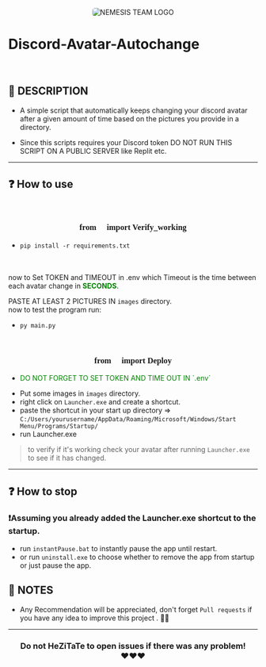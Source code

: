 <p align="center">
<img src="https://cdn.discordapp.com/attachments/820259991955963945/920580334368731136/NEMESIS_TEAM_LOGO.jpg" alt="NEMESIS TEAM LOGO" style="border-radius:5px"/>
</p>

# Discord-Avatar-Autochange

<br>

## 📜 DESCRIPTION
 - A simple script that automatically keeps changing your discord avatar after a given amount of time based on the pictures you provide in a directory.

 - Since this scripts requires your Discord token DO NOT RUN THIS SCRIPT ON A PUBLIC SERVER like Replit etc.



---
## ❓ How to use

<br>

### <p align="center" style="font-family:Times New Roman  "> from 🥒 import Verify_working </p>

- ``` pip install -r requirements.txt ```
<br>
<br>
now to Set TOKEN and TIMEOUT in .env which Timeout is the time between each avatar change in <b style="color:green;">SECONDS</b>.

  PASTE AT LEAST 2 PICTURES IN ` images ` directory.
<br>
now to test the program run:

  -  ``` py main.py ```


<br>



### <p align="center" style=";font-family:Times New Roman"> from 🍑 import Deploy </p>

- <p style="color:green;">DO NOT FORGET TO SET TOKEN AND TIME OUT IN `.env`<p>
- Put some images in `images` directory.
- right click on `Launcher.exe` and create a shortcut.
- paste the shortcut in your start up directory => <br> `C:/Users/yourusername/AppData/Roaming/Microsoft/Windows/Start Menu/Programs/Startup/`
- run Launcher.exe

> to verify if it's working check your avatar after running `Launcher.exe` to see if it has changed.

---

## ❓ How to stop
### ❗Assuming you already added the Launcher.exe shortcut to the startup.
- run `instantPause.bat` to instantly pause the app until restart.
- or run `uninstall.exe` to choose whether to remove the app from startup or just pause the app.


## 💌 NOTES
- Any Recommendation will be appreciated, don't forget `Pull requests` if you have any idea to improve this project . 👙🤺

---

### <p align="center"> Do not HeZiTaTe to open issues if there was any problem! <br>❤️❤️❤️ </p>
